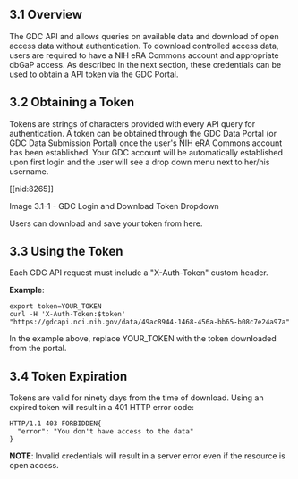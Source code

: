 ## 3.1 Overview

The GDC API and allows queries on available data and download of open access data without authentication. To download controlled access data, users are required to have a NIH eRA Commons account and appropriate dbGaP access. As described in the next section, these credentials can be used to obtain a API token via the GDC Portal.

## 3.2 Obtaining a Token
<a name="obtaining-a-token"></a>

Tokens are strings of characters provided with every API query for authentication. A token can be obtained through the GDC Data Portal (or GDC Data Submission Portal) once the user's NIH eRA Commons account has been established. Your GDC account will be automatically established upon first login and the user will see a drop down menu next to her/his username.

[[nid:8265]]

Image 3.1-1 - GDC Login and Download Token Dropdown

Users can download and save your token from here.

## 3.3 Using the Token

Each GDC API request must include a "X-Auth-Token" custom header.

**Example**:

    export token=YOUR_TOKEN
    curl -H 'X-Auth-Token:$token'  "https://gdcapi.nci.nih.gov/data/49ac8944-1468-456a-bb65-b08c7e24a97a"

In the example above, replace YOUR_TOKEN with the token downloaded from the portal.

## 3.4 Token Expiration

Tokens are valid for ninety days from the time of download. Using an expired token will result in a 401 HTTP error code:

    HTTP/1.1 403 FORBIDDEN{
      "error": "You don't have access to the data"
    }

**NOTE**: Invalid credentials will result in a server error even if the resource is open access.

